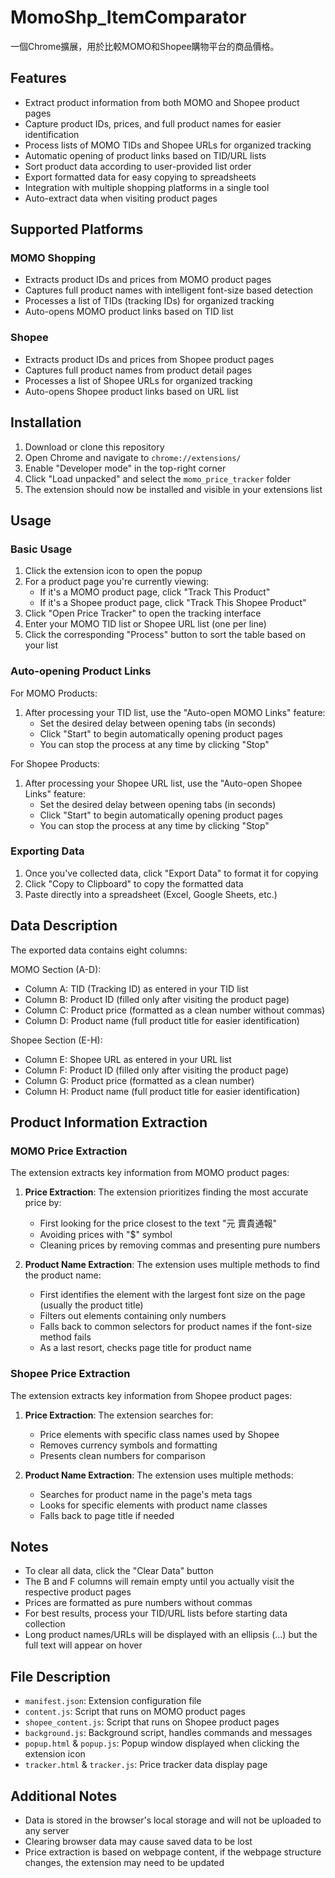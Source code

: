 # MomoShp_ItemComparator

一個Chrome擴展，用於比較MOMO和Shopee購物平台的商品價格。

## Features

- Extract product information from both MOMO and Shopee product pages
- Capture product IDs, prices, and full product names for easier identification
- Process lists of MOMO TIDs and Shopee URLs for organized tracking
- Automatic opening of product links based on TID/URL lists
- Sort product data according to user-provided list order
- Export formatted data for easy copying to spreadsheets
- Integration with multiple shopping platforms in a single tool
- Auto-extract data when visiting product pages

## Supported Platforms

### MOMO Shopping
- Extracts product IDs and prices from MOMO product pages
- Captures full product names with intelligent font-size based detection
- Processes a list of TIDs (tracking IDs) for organized tracking
- Auto-opens MOMO product links based on TID list

### Shopee
- Extracts product IDs and prices from Shopee product pages
- Captures full product names from product detail pages
- Processes a list of Shopee URLs for organized tracking
- Auto-opens Shopee product links based on URL list

## Installation

1. Download or clone this repository
2. Open Chrome and navigate to `chrome://extensions/`
3. Enable "Developer mode" in the top-right corner
4. Click "Load unpacked" and select the `momo_price_tracker` folder
5. The extension should now be installed and visible in your extensions list

## Usage

### Basic Usage

1. Click the extension icon to open the popup
2. For a product page you're currently viewing:
   - If it's a MOMO product page, click "Track This Product"
   - If it's a Shopee product page, click "Track This Shopee Product"
3. Click "Open Price Tracker" to open the tracking interface
4. Enter your MOMO TID list or Shopee URL list (one per line)
5. Click the corresponding "Process" button to sort the table based on your list

### Auto-opening Product Links

For MOMO Products:
1. After processing your TID list, use the "Auto-open MOMO Links" feature:
   - Set the desired delay between opening tabs (in seconds)
   - Click "Start" to begin automatically opening product pages
   - You can stop the process at any time by clicking "Stop"

For Shopee Products:
1. After processing your Shopee URL list, use the "Auto-open Shopee Links" feature:
   - Set the desired delay between opening tabs (in seconds)
   - Click "Start" to begin automatically opening product pages
   - You can stop the process at any time by clicking "Stop"

### Exporting Data

1. Once you've collected data, click "Export Data" to format it for copying
2. Click "Copy to Clipboard" to copy the formatted data
3. Paste directly into a spreadsheet (Excel, Google Sheets, etc.)

## Data Description

The exported data contains eight columns:

MOMO Section (A-D):
- Column A: TID (Tracking ID) as entered in your TID list
- Column B: Product ID (filled only after visiting the product page)
- Column C: Product price (formatted as a clean number without commas)
- Column D: Product name (full product title for easier identification)

Shopee Section (E-H):
- Column E: Shopee URL as entered in your URL list
- Column F: Product ID (filled only after visiting the product page)
- Column G: Product price (formatted as a clean number)
- Column H: Product name (full product title for easier identification)

## Product Information Extraction

### MOMO Price Extraction
The extension extracts key information from MOMO product pages:

1. **Price Extraction**: The extension prioritizes finding the most accurate price by:
   - First looking for the price closest to the text "元 賣貴通報"
   - Avoiding prices with "$" symbol
   - Cleaning prices by removing commas and presenting pure numbers

2. **Product Name Extraction**: The extension uses multiple methods to find the product name:
   - First identifies the element with the largest font size on the page (usually the product title)
   - Filters out elements containing only numbers
   - Falls back to common selectors for product names if the font-size method fails
   - As a last resort, checks page title for product name

### Shopee Price Extraction
The extension extracts key information from Shopee product pages:

1. **Price Extraction**: The extension searches for:
   - Price elements with specific class names used by Shopee
   - Removes currency symbols and formatting
   - Presents clean numbers for comparison

2. **Product Name Extraction**: The extension uses multiple methods:
   - Searches for product name in the page's meta tags
   - Looks for specific elements with product name classes
   - Falls back to page title if needed

## Notes

- To clear all data, click the "Clear Data" button
- The B and F columns will remain empty until you actually visit the respective product pages
- Prices are formatted as pure numbers without commas
- For best results, process your TID/URL lists before starting data collection
- Long product names/URLs will be displayed with an ellipsis (...) but the full text will appear on hover

## File Description
- `manifest.json`: Extension configuration file
- `content.js`: Script that runs on MOMO product pages
- `shopee_content.js`: Script that runs on Shopee product pages
- `background.js`: Background script, handles commands and messages
- `popup.html` & `popup.js`: Popup window displayed when clicking the extension icon
- `tracker.html` & `tracker.js`: Price tracker data display page

## Additional Notes
- Data is stored in the browser's local storage and will not be uploaded to any server
- Clearing browser data may cause saved data to be lost
- Price extraction is based on webpage content, if the webpage structure changes, the extension may need to be updated 